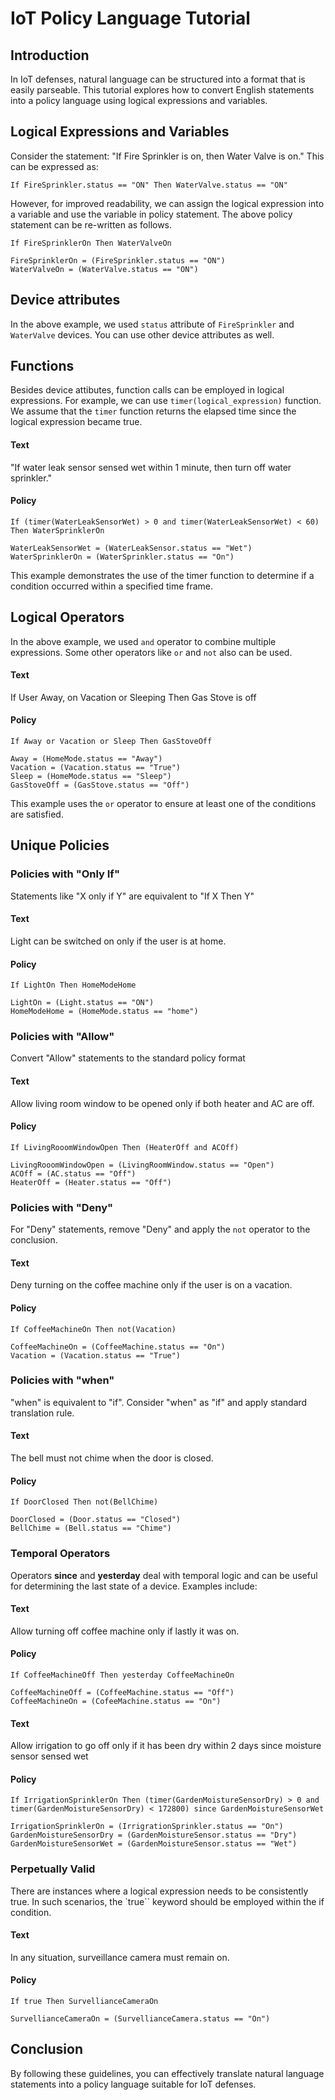 # IoT Policy Language Tutorial

## Introduction

In IoT defenses, natural language can be structured into a format that is easily parseable. This tutorial explores how to convert English statements into a policy language using logical expressions and variables.

## Logical Expressions and Variables

Consider the statement: "If Fire Sprinkler is on, then Water Valve is on." This can be expressed as:

```
If FireSprinkler.status == "ON" Then WaterValve.status == "ON"
```

However, for improved readability, we can assign the logical expression into a variable and use the variable in policy statement. The above policy statement can be re-written as follows.

```
If FireSprinklerOn Then WaterValveOn

FireSprinklerOn = (FireSprinkler.status == "ON")
WaterValveOn = (WaterValve.status == "ON")
```

## Device attributes

In the above example, we used `status` attribute of `FireSprinkler` and `WaterValve` devices. You can use other device attributes as well.

## Functions

Besides device attibutes, function calls can be employed in logical expressions. For example, we can use `timer(logical_expression)` function.
We assume that the `timer` function returns the elapsed time since the logical expression became true.

#### Text
"If water leak sensor sensed wet within 1 minute, then turn off water sprinkler."

#### Policy

```
If (timer(WaterLeakSensorWet) > 0 and timer(WaterLeakSensorWet) < 60) Then WaterSprinklerOn

WaterLeakSensorWet = (WaterLeakSensor.status == "Wet")
WaterSprinklerOn = (WaterSprinkler.status == "On")
```

This example demonstrates the use of the timer function to determine if a condition occurred within a specified time frame.

## Logical Operators

In the above example, we used `and` operator to combine multiple expressions. Some other operators like `or` and `not` also can be used.

#### Text
If User Away, on Vacation or Sleeping Then Gas Stove is off

#### Policy

```
If Away or Vacation or Sleep Then GasStoveOff

Away = (HomeMode.status == "Away")
Vacation = (Vacation.status == "True")
Sleep = (HomeMode.status == "Sleep")
GasStoveOff = (GasStove.status == "Off")
```

This example uses the `or` operator to ensure at least one of the conditions are satisfied.

## Unique Policies

### Policies with "Only If"

Statements like "X only if Y" are equivalent to "If X Then Y"

#### Text

Light can be switched on only if the user is at home.

#### Policy

```
If LightOn Then HomeModeHome  

LightOn = (Light.status == "ON")
HomeModeHome = (HomeMode.status == "home")
```

### Policies with "Allow"

Convert "Allow" statements to the standard policy format

#### Text
Allow living room window to be opened only if both heater and AC are off.

#### Policy
```
If LivingRooomWindowOpen Then (HeaterOff and ACOff)
        
LivingRooomWindowOpen = (LivingRoomWindow.status == "Open")
ACOff = (AC.status == "Off")
HeaterOff = (Heater.status == "Off")
```

### Policies with "Deny"

For "Deny" statements, remove "Deny" and apply the `not` operator to the conclusion.

#### Text
Deny turning on the coffee machine only if the user is on a vacation.

#### Policy
```
If CoffeeMachineOn Then not(Vacation)

CoffeeMachineOn = (CoffeeMachine.status == "On")
Vacation = (Vacation.status == "True")
```

### Policies with "when"

"when" is equivalent to "if". Consider "when" as "if" and apply standard translation rule.

#### Text

The bell must not chime when the door is closed.

#### Policy

```
If DoorClosed Then not(BellChime)

DoorClosed = (Door.status == "Closed")
BellChime = (Bell.status == "Chime")
```

### Temporal Operators

Operators **since** and **yesterday** deal with temporal logic and can be useful for determining the last state of a device. Examples include:

#### Text
Allow turning off coffee machine only if lastly it was on.

#### Policy
```
If CoffeeMachineOff Then yesterday CoffeeMachineOn

CoffeeMachineOff = (CoffeeMachine.status == "Off")
CoffeeMachineOn = (CofeeMachine.status == "On")
```

#### Text
Allow irrigation to go off only if it has been dry within 2 days since moisture sensor sensed wet

#### Policy
```
If IrrigationSprinklerOn Then (timer(GardenMoistureSensorDry) > 0 and timer(GardenMoistureSensorDry) < 172800) since GardenMoistureSensorWet

IrrigationSprinklerOn = (IrrigrationSprinkler.status == "On")
GardenMoistureSensorDry = (GardenMoistureSensor.status == "Dry")
GardenMoistureSensorWet = (GardenMoistureSensor.status == "Wet")
```

### Perpetually Valid

There are instances where a logical expression needs to be consistently true. In such scenarios, the `true`` keyword should be employed within the if condition.

#### Text

In any situation, surveillance camera must remain on.

#### Policy

```
If true Then SurvellianceCameraOn

SurvellianceCameraOn = (SurvellianceCamera.status == "On")
```

## Conclusion

By following these guidelines, you can effectively translate natural language statements into a policy language suitable for IoT defenses.
